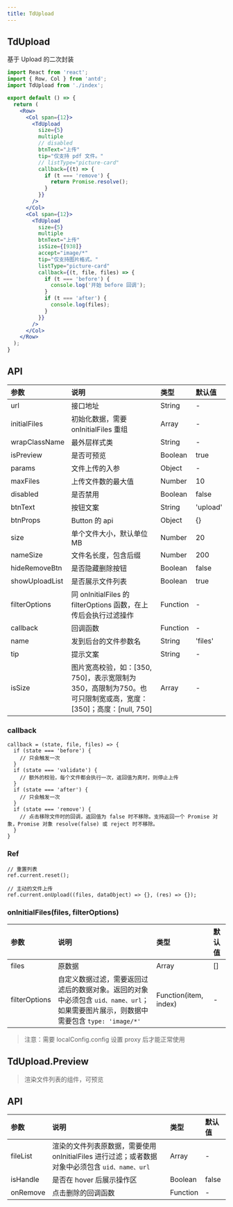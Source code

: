 ```yaml
---
title: TdUpload
---
```


## TdUpload

基于 Upload 的二次封装

```jsx
import React from 'react';
import { Row, Col } from 'antd';
import TdUpload from './index';

export default () => {
  return (
    <Row>
      <Col span={12}>
        <TdUpload
          size={5}
          multiple
          // disabled
          btnText="上传"
          tip="仅支持 pdf 文件。"
          // listType="picture-card"
          callback={(t) => {
            if (t === 'remove') {
              return Promise.resolve();
            }
          }}
        />
      </Col>
      <Col span={12}>
        <TdUpload
          size={5}
          multiple
          btnText="上传"
          isSize={[938]}
          accept="image/*"
          tip="仅支持图片格式。"
          listType="picture-card"
          callback={(t, file, files) => {
            if (t === 'before') {
              console.log('开始 before 回调');
            }
            if (t === 'after') {
              console.log(files);
            }
          }}
        />
      </Col>
    </Row>
  );
}
```

## API

|参数|说明|类型|默认值|
|:--|:--|:--|:--|
|url|接口地址|String|-|
|initialFiles|初始化数据，需要 onInitialFiles 重组|Array|-|
|wrapClassName|最外层样式类|String|-|
|isPreview|是否可预览|Boolean|true|
|params|文件上传的入参|Object|-|
|maxFiles|上传文件数的最大值|Number|10|
|disabled|是否禁用|Boolean|false|
|btnText|按钮文案|String|'upload'|
|btnProps|Button 的 api|Object|{}|
|size|单个文件大小，默认单位 MB|Number|20|
|nameSize|文件名长度，包含后缀|Number|200|
|hideRemoveBtn|是否隐藏删除按钮|Boolean|false|
|showUploadList|是否展示文件列表|Boolean|true|
|filterOptions|同 onInitialFiles 的 filterOptions 函数，在上传后会执行过滤操作|Function|-|
|callback|回调函数|Function|-|
|name|发到后台的文件参数名|String|'files'|
|tip|提示文案|String|-|
|isSize|图片宽高校验，如：[350, 750]，表示宽限制为350，高限制为750。也可只限制宽或高，宽度：[350]；高度：[null, 750]|Array|-|

### callback

```
callback = (state, file, files) => {
  if (state === 'before') {
    // 只会触发一次
  }
  if (state === 'validate') {
    // 额外的校验，每个文件都会执行一次，返回值为真时，则停止上传
  }
  if (state === 'after') {
    // 只会触发一次
  }
  if (state === 'remove') {
    // 点击移除文件时的回调，返回值为 false 时不移除。支持返回一个 Promise 对象，Promise 对象 resolve(false) 或 reject 时不移除。
  }
}
```

### Ref

```
// 重置列表
ref.current.reset();

// 主动的文件上传
ref.current.onUpload((files, dataObject) => {}, (res) => {});
```

### onInitialFiles(files, filterOptions)

|参数|说明|类型|默认值|
|:--|:--|:--|:--|
|files|原数据|Array|[]|
|filterOptions|自定义数据过滤，需要返回过滤后的数据对象。返回的对象中必须包含 `uid、name、url`；如果需要图片展示，则数据中需要包含 `type: 'image/*'`|Function(item, index)|-|

> 注意：需要 localConfig.config 设置 proxy 后才能正常使用

## TdUpload.Preview

> 渲染文件列表的组件，可预览

## API

|参数|说明|类型|默认值|
|:--|:--|:--|:--|
|fileList|渲染的文件列表原数据，需要使用 onInitialFiles 进行过滤；或者数据对象中必须包含 `uid、name、url`|Array|-|
|isHandle|是否在 hover 后展示操作区|Boolean|false|
|onRemove|点击删除的回调函数|Function|-|
